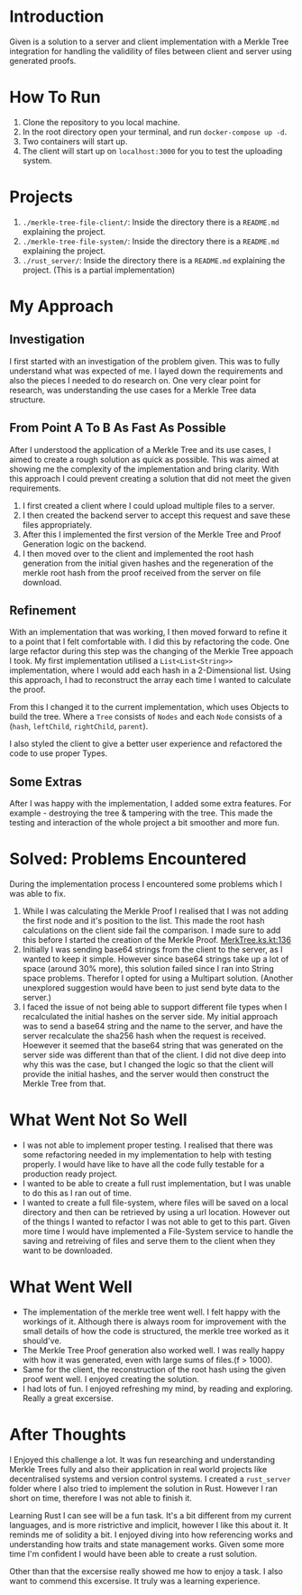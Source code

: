 # Introduction
Given is a solution to a server and client implementation with a Merkle Tree integration for handling the validility of files between client and server using generated proofs.

# How To Run
1. Clone the repository to you local machine.
2. In the root directory open your terminal, and run `docker-compose up -d`.
3. Two containers will start up.
4. The client will start up on `localhost:3000` for you to test the uploading system.

# Projects
1. `./merkle-tree-file-client/`: Inside the directory there is a `README.md` explaining the project.
2. `./merkle-tree-file-system/`: Inside the directory there is a `README.md` explaining the project.
3. `./rust_server/`: Inside the directory there is a `README.md` explaining the project. (This is a partial implementation)

# My Approach

## Investigation
I first started with an investigation of the problem given. This was to fully understand what was expected of me. I layed down the requirements and also the pieces I needed to do research on. One very clear point for research, was understanding the use cases for a Merkle Tree data structure.

## From Point A To B As Fast As Possible
After I understood the application of a Merkle Tree and its use cases, I aimed to create a rough solution as quick as possible. This was aimed at showing me the complexity of the implementation and bring clarity. With this approach I could prevent creating a solution that did not meet the given requirements.

1. I first created a client where I could upload multiple files to a server.
2. I then created the backend server to accept this request and save these files appropriately.
3. After this I implemented the first version of the Merkle Tree and Proof Generation logic on the backend. 
4. I then moved over to the client and implemented the root hash generation from the initial given hashes and the regeneration of the merkle root hash from the proof received from the server on file download.

## Refinement
With an implementation that was working, I then moved forward to refine it to a point that I felt comfortable with. I did this by refactoring the code. One large refactor during this step was the changing of the Merkle Tree appoach I took. My first implementation utilised a `List<List<String>>` implementation, where I would add each hash in a 2-Dimensional list. Using this approach, I had to reconstruct the array each time I wanted to calculate the proof.

From this I changed it to the current implementation, which uses Objects to build the tree. Where a `Tree` consists of `Nodes` and each `Node` consists of a (`hash`, `leftChild`, `rightChild`, `parent`).

I also styled the client to give a better user experience and refactored the code to use proper Types.

## Some Extras
After I was happy with the implementation, I added some extra features. For example - destroying the tree & tampering with the tree. This made the testing and interaction of the whole project a bit smoother and more fun.

# Solved: Problems Encountered
During the implementation process I encountered some problems which I was able to fix.

1. While I was calculating the Merkle Proof I realised that I was not adding the first node and it's position to the list. This made the root hash calculations on the client side fail the comparison. I made sure to add this before I started the creation of the Merkle Proof. [MerkTree.ks.kt:136](https://github.com/LehannCronje/FileSytem-MerkleProof/blob/56b68c51adf43b413158f3c1f0cb4f68e5f2ef50/merkle-tree-file-system/src/main/kotlin/lehanncronje/merkletreefilesystem/service/MerkleTree.ks.kt#L136)
2. Initially I was sending base64 strings from the client to the server, as I wanted to keep it simple. However since base64 strings take up a lot of space (around 30% more), this solution failed since I ran into String space problems. Therefor I opted for using a Multipart solution. (Another unexplored suggestion would have been to just send byte data to the server.)
3. I faced the issue of not being able to support different file types when I recalculated the initial hashes on the server side. My initial approach was to send a base64 string and the name to the server, and have the server recalculate the sha256 hash when the request is received. Hoewever it seemed that the base64 string that was generated on the server side was different than that of the client. I did not dive deep into why this was the case, but I changed the logic so that the client will provide the initial hashes, and the server would then construct the Merkle Tree from that.

# What Went Not So Well
- I was not able to implement proper testing. I realised that there was some refactoring needed in my implementation to help with testing properly. I would have like to have all the code fully testable for a production ready project.
- I wanted to be able to create a full rust implementation, but I was unable to do this as I ran out of time.
- I wanted to create a full file-system, where files will be saved on a local directory and then can be retrieved by using a url location. However out of the things I wanted to refactor I was not able to get to this part. Given more time I would have implemented a File-System service to handle the saving and retreiving of files and serve them to the client when they want to be downloaded.

# What Went Well
- The implementation of the merkle tree went well. I felt happy with the workings of it. Although there is always room for improvement with the small details of how the code is structured, the merkle tree worked as it should've.
- The Merkle Tree Proof generation also worked well. I was really happy with how it was generated, even with large sums of files.(f > 1000).
- Same for the client, the reconstruction of the root hash using the given proof went well. I enjoyed creating the solution.
- I had lots of fun. I enjoyed refreshing my mind, by reading and exploring. Really a great excersise.

# After Thoughts

I Enjoyed this challenge a lot. It was fun researching and understanding Merkle Trees fully and also their application in real world projects like decentralised systems and version control systems. I created a `rust_server` folder where I also tried to implement the solution in Rust. However I ran short on time, therefore I was not able to finish it. 

Learning Rust I can see will be a fun task. It's a bit different from my current languages, and is more ristrictive and implicit, however I like this about it. It reminds me of solidity a bit. I enjoyed diving into how referencing works and understanding how traits and state management works. Given some more time I'm confident I would have been able to create a rust solution.

Other than that the excersise really showed me how to enjoy a task. I also want to commend this excersise. It truly was a learning experience.
